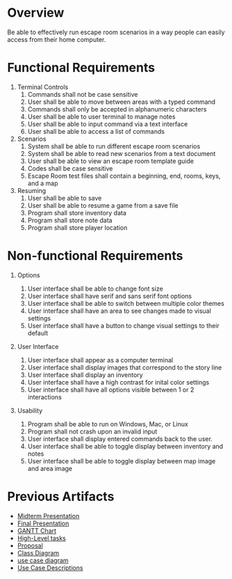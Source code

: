 # Overview
Be able to effectively run escape room scenarios in a way people can easily access from their home computer.

# Functional Requirements
1. Terminal Controls
    1. Commands shall not be case sensitive
    2. User shall be able to move between areas with a typed command
    3. Commands shall only be accepted in alphanumeric characters
    4. User shall be able to user terminal to manage notes
    5. User shall be able to input command via a text interface
    6. User shall be able to access a list of commands
2. Scenarios
    1. System shall be able to run different escape room scenarios
    2. System shall be able to read new scenarios from a text document
    3. User shall be able to view an escape room template guide
    2. Codes shall be case sensitive
    4. Escape Room test files shall contain a beginning, end, rooms, keys, and a map
3. Resuming
    1. User shall be able to save
    2. User shall be able to resume a game from a save file
    1. Program shall store inventory data
    2. Program shall store note data
    3. Program shall store player location
# Non-functional Requirements
1. Options
    1. User interface shall be able to change font size
    2. User interface shall have serif and sans serif font options
    3. User interface shall be able to switch between multiple color themes
    4. User interface shall have an area to see changes made to visual settings
    5. User interface shall have a button to change visual settings to their default
2. User Interface
    1. User interface shall appear as a computer terminal
    3. User interface shall display images that correspond to the story line
    4. User interface shall display an inventory
    5. User interface shall have a high contrast for inital color settings
    6. User interface shall have all options visible between 1 or 2 interactions
     
3. Usability
    1. Program shall be able to run on Windows, Mac, or Linux
    1. Program shall not crash upon an invalid input
    7. User interface shall display entered commands back to the user.
    7. User interface shall be able to toggle display between inventory and notes
    8. User interface shall be able to toggle display between map image and area image

# Previous Artifacts
* [Midterm Presentation](https://github.com/cymbre1/GVSU-CIS350-ACK/blob/master/docs/GroupPresentation.pptx)
* [Final Presentation](https://github.com/cymbre1/GVSU-CIS350-ACK/blob/master/docs/ACK!TeamFinalPresentation.pdf)
* [GANTT Chart](https://github.com/cymbre1/GVSU-CIS350-ACK/blob/master/docs/ACK!%20GANTT%20Chart.pdf)
* [High-Level tasks](https://github.com/cymbre1/GVSU-CIS350-ACK/blob/master/docs/high-level_tasks.md)
* [Proposal](https://github.com/cymbre1/GVSU-CIS350-ACK/blob/master/docs/proposal-template.md)
* [Class Diagram](https://github.com/cymbre1/GVSU-CIS350-ACK/blob/master/artifacts/Escape%20Room%20Class%20Diagram.pdf)
* [use case diagram](https://github.com/cymbre1/GVSU-CIS350-ACK/blob/master/artifacts/use_case_diagrams/UseCaseDiagrams.pdf)
* [Use Case Descriptions](https://github.com/cymbre1/GVSU-CIS350-ACK/blob/master/artifacts/use_case_diagrams/useCaseDescriptionOptions.md)